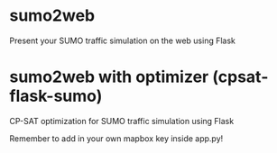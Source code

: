 # sumo2web
Present your SUMO traffic simulation on the web using Flask

# sumo2web with optimizer (cpsat-flask-sumo)
CP-SAT optimization for SUMO traffic simulation using Flask

Remember to add in your own mapbox key inside app.py!